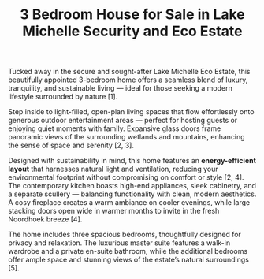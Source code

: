 ---
projectName: Lake Michelle Eco Estate
title: 3 Bedroom House for Sale in Lake Michelle Security and Eco Estate
address: 123 Lake Michelle Eco Estate
location: Noordhoek
city: Cape Town
isAddressShown: false
listingNumber: 4a8f9b2d-1c3e-4f5a-8b0c-7d6e5f4a3b2c
price: 13800000
pubDate: 2025/10/01
agent: Chantelle Brown
propertyType: House
bedrooms: 3
bathrooms: 2
garages: 2
parking: 2
erfSize: 1860
floorSize: 250
isStandalone: true
hasPool: false
hasGarden: true
hasFibre: false
hasSolar: false
hasBackupPower: false
hasADU: false
body: |
  Tucked away in the secure and sought-after Lake Michelle Eco Estate, this beautifully appointed 3-bedroom home offers a seamless blend of luxury, tranquility, and sustainable living — ideal for those seeking a modern lifestyle surrounded by nature [1].

  Step inside to light-filled, open-plan living spaces that flow effortlessly onto generous outdoor entertainment areas — perfect for hosting guests or enjoying quiet moments with family. Expansive glass doors frame panoramic views of the surrounding wetlands and mountains, enhancing the sense of space and serenity [2, 3].

  Designed with sustainability in mind, this home features an **energy-efficient layout** that harnesses natural light and ventilation, reducing your environmental footprint without compromising on comfort or style [2, 4]. The contemporary kitchen boasts high-end appliances, sleek cabinetry, and a separate scullery — balancing functionality with clean, modern aesthetics. A cosy fireplace creates a warm ambiance on cooler evenings, while large stacking doors open wide in warmer months to invite in the fresh Noordhoek breeze [4].

  The home includes three spacious bedrooms, thoughtfully designed for privacy and relaxation. The luxurious master suite features a walk-in wardrobe and a private en-suite bathroom, while the additional bedrooms offer ample space and stunning views of the estate’s natural surroundings [5].

mainImage: 
  url: "https://images.unsplash.com/photo-1613977257592-4871e5fcd7c4?q=80&w=2670&auto=format&fit=crop&ixlib=rb-4.0.3&ixid=M3wxMjA3fDB8MHxwaG90by1wYWdlfHx8fGVufDB8fHx8fA%3D%3D"
  alt: "#_"
aboutImages:
  - url: "https://images.unsplash.com/photo-1512917774080-9991f1c4c750?q=80&w=2670&auto=format&fit=crop&ixlib=rb-4.0.3&ixid=M3wxMjA3fDB8MHxwaG90by1wYWdlfHx8fGVufDB8fHx8fA%3D%3D"
    alt: "#_"
  - url: "https://images.unsplash.com/photo-1600596542815-ffad4c1539a9?q=80&w=2675&auto=format&fit=crop&ixlib=rb-4.0.3&ixid=M3wxMjA3fDB8MHxwaG90by1wYWdlfHx8fGVufDB8fHx8fA%3D%3D"
    alt: "#_"
  - url: "https://images.unsplash.com/photo-1613490493576-7fde63acd811?q=80&w=2671&auto=format&fit=crop&ixlib=rb-4.0.3&ixid=M3wxMjA3fDB8MHxwaG90by1wYWdlfHx8fGVufDB8fHx8fA%3D%3D"
    alt: "#_"
  - url: "https://images.unsplash.com/photo-1613977257365-aaae5a9817ff?q=80&w=2574&auto=format&fit=crop&ixlib=rb-4.0.3&ixid=M3wxMjA3fDB8MHxwaG90by1wYWdlfHx8fGVufDB8fHx8fA%3D%3D"
    alt: "#_"
---